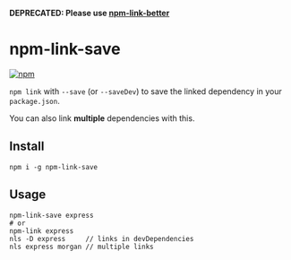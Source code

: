 **DEPRECATED: Please use [npm-link-better](https://github.com/laggingreflex/npm-link-better)**

# npm-link-save

[![npm](https://img.shields.io/npm/v/npm-link-save.svg?style=flat-square)](https://www.npmjs.com/package/npm-link-save)


`npm link` with `--save` (or `--saveDev`) to save the linked dependency in your `package.json`.

You can also link **multiple** dependencies with this.

## Install

```
npm i -g npm-link-save
```

## Usage

```
npm-link-save express
# or
npm-link express
nls -D express     // links in devDependencies
nls express morgan // multiple links
```
